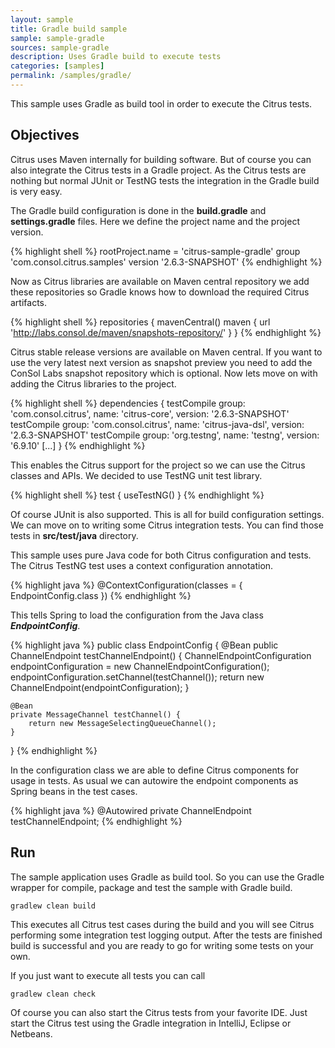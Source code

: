 ```yaml
---
layout: sample
title: Gradle build sample
sample: sample-gradle
sources: sample-gradle
description: Uses Gradle build to execute tests
categories: [samples]
permalink: /samples/gradle/
---
```


This sample uses Gradle as build tool in order to execute the Citrus tests.

Objectives
---------

Citrus uses Maven internally for building software. But of course you can also integrate the Citrus tests in a Gradle
project. As the Citrus tests are nothing but normal JUnit or TestNG tests the integration in the Gradle build is very easy.

The Gradle build configuration is done in the **build.gradle** and **settings.gradle** files. Here we define the project name 
and the project version.

{% highlight shell %}
rootProject.name = 'citrus-sample-gradle'
group 'com.consol.citrus.samples'
version '2.6.3-SNAPSHOT'
{% endhighlight %}
    
Now as Citrus libraries are available on Maven central repository we add these repositories so Gradle knows how to download the required
Citrus artifacts.    
    
{% highlight shell %}
repositories {
    mavenCentral()
    maven {
        url 'http://labs.consol.de/maven/snapshots-repository/'
    }
}
{% endhighlight %}
    
Citrus stable release versions are available on Maven central. If you want to use the very latest next version as snapshot preview you need
to add the ConSol Labs snapshot repository which is optional. Now lets move on with adding the Citrus libraries to the project.
    
{% highlight shell %}
dependencies {
    testCompile group: 'com.consol.citrus', name: 'citrus-core', version: '2.6.3-SNAPSHOT'
    testCompile group: 'com.consol.citrus', name: 'citrus-java-dsl', version: '2.6.3-SNAPSHOT'
    testCompile group: 'org.testng', name: 'testng', version: '6.9.10'
    [...]
}
{% endhighlight %}
    
This enables the Citrus support for the project so we can use the Citrus classes and APIs. We decided to use TestNG unit test library.
    
{% highlight shell %}
test {
    useTestNG()
}
{% endhighlight %}
    
Of course JUnit is also supported. This is all for build configuration settings. We can move on to writing some Citrus integration tests. You can
find those tests in **src/test/java** directory.

This sample uses pure Java code for both Citrus configuration and tests. The
Citrus TestNG test uses a context configuration annotation.

{% highlight java %}
@ContextConfiguration(classes = { EndpointConfig.class })
{% endhighlight %}
    
This tells Spring to load the configuration from the Java class ***EndpointConfig***.
    
{% highlight java %}
public class EndpointConfig {
    @Bean
    public ChannelEndpoint testChannelEndpoint() {
        ChannelEndpointConfiguration endpointConfiguration = new ChannelEndpointConfiguration();
        endpointConfiguration.setChannel(testChannel());
        return new ChannelEndpoint(endpointConfiguration);
    }

    @Bean
    private MessageChannel testChannel() {
        return new MessageSelectingQueueChannel();
    }
}
{% endhighlight %}
    
In the configuration class we are able to define Citrus components for usage in tests. As usual
we can autowire the endpoint components as Spring beans in the test cases.
    
{% highlight java %}
@Autowired
private ChannelEndpoint testChannelEndpoint;
{% endhighlight %}
        
Run
---------

The sample application uses Gradle as build tool. So you can use the Gradle wrapper for compile, package and test the
sample with Gradle build.
 
    gradlew clean build
    
This executes all Citrus test cases during the build and you will see Citrus performing some integration test logging output.
After the tests are finished build is successful and you are ready to go for writing some tests on your own.

If you just want to execute all tests you can call

    gradlew clean check

Of course you can also start the Citrus tests from your favorite IDE.
Just start the Citrus test using the Gradle integration in IntelliJ, Eclipse or Netbeans.
